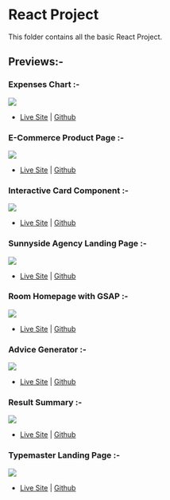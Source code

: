 # React Project

This folder contains all the basic React Project.

## Previews:-

### Expenses Chart :-

![](./Expenses-Chart/Preview.jpg)

- [Live Site](https://expenses-chart-singh.netlify.app/) |
  [Github](https://github.com/SameerJS6/React-Projects/tree/master/Expenses-Chart)

### E-Commerce Product Page :-

![](<./E-Commerce-Product-Page/public/Desktop(Dark-Mode).jpg>)

- [Live Site](https://sneaker-sameer.netlify.app/) |
  [Github](https://github.com/SameerJS6/React-Projects/tree/master/E-Commerce-Product-Page)

### Interactive Card Component :-

![](./Interactive-Card-Component/public/preview.jpg)

- [Live Site](https://interactive-card-singh.netlify.app/) |
  [Github](https://github.com/SameerJS6/React-Projects/tree/master/Interactive-Card-Component)

### Sunnyside Agency Landing Page :-

![](./Sunnyside-Agency-Landing-Page/Preview.jpg)

- [Live Site](https://sunnyside-agency-singh.netlify.app/) |
  [Github](https://github.com/SameerJS6/React-Projects/tree/master/Sunnyside-Agency-Landing-Page)

### Room Homepage with GSAP :-

![](./Room-Homepage/Preview.jpg)

- [Live Site](https://home-sameer.netlify.app/) |
  [Github](https://github.com/SameerJS6/React-Projects/tree/master/Room-Homepage)

### Advice Generator :-

![](./Basic-Advice-Generator/Preview.jpg)

- [Live Site](https://advice-generator-singh.netlify.app/) |
  [Github](https://github.com/SameerJS6/React-Projects/tree/master/Basic-Advice-Generator)

### Result Summary :-

![](./Results-Summary-Frontend-Mentor/Preview.jpg)

- [Live Site](https://result-summary.netlify.app/) |
  [Github](https://github.com/SameerJS6/React-Projects/tree/master/Results-Summary-Frontend-Mentor)

### Typemaster Landing Page :-

![](./Typemaster-Landing-Page/Preview.jpg)

- [Live Site](https://typemaster-landing.netlify.app/) |
  [Github](https://github.com/SameerJS6/React-Projects/tree/master/Typemaster-Landing-Page)
